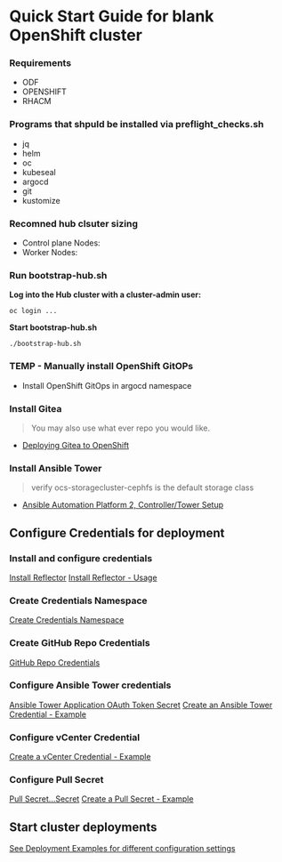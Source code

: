 # Quick Start Guide for blank OpenShift cluster

### Requirements 
* ODF 
* OPENSHIFT
* RHACM


### Programs that shpuld be installed via preflight_checks.sh
* jq
* helm
* oc 
* kubeseal
* argocd
* git 
* kustomize 

### Recomned hub clsuter sizing 
* Control plane Nodes: 
* Worker Nodes: 

### Run bootstrap-hub.sh
**Log into the Hub cluster with a cluster-admin user:**
```
oc login ...
```
**Start bootstrap-hub.sh**
```
./bootstrap-hub.sh
```

### TEMP - Manually install OpenShift GitOPs
* Install OpenShift GitOps in argocd namespace

### Install Gitea
> You may also use what ever repo you would like.
* [Deploying Gitea to OpenShift](deploying-gitea-to-openshift.md)

### Install Ansible Tower
> verify ocs-storagecluster-cephfs is the default storage class
* [Ansible Automation Platform 2, Controller/Tower Setup](aap2-setup.md)


## Configure Credentials for deployment 
### Install and configure credentials 
[Install Reflector](https://github.com/Red-Hat-SE-RTO/openshift-ztp/blob/main/docs/credential-setup.md#install-reflector)
[Install Reflector - Usage](https://github.com/Red-Hat-SE-RTO/openshift-ztp/blob/main/USAGE.md#install-reflector)

### Create Credentials Namespace
[Create Credentials Namespace](https://github.com/Red-Hat-SE-RTO/openshift-ztp/blob/main/USAGE.md#create-credentials-namespace)

### Create GitHub Repo Credentials
[GitHub Repo Credentials](https://github.com/Red-Hat-SE-RTO/openshift-ztp/blob/main/USAGE.md#github-repo-credentials)

### Configure Ansible Tower credentials
[Ansible Tower Application OAuth Token Secret](https://github.com/Red-Hat-SE-RTO/openshift-ztp/blob/main/USAGE.md#ansible-tower-application-oauth-token-secret)
[Create an Ansible Tower Credential - Example](https://github.com/Red-Hat-SE-RTO/openshift-ztp/blob/main/docs/credential-setup.md#create-an-ansible-tower-credential)

### Configure  vCenter Credential
[Create a vCenter Credential - Example](https://github.com/Red-Hat-SE-RTO/openshift-ztp/blob/main/docs/credential-setup.md#create-a-vcenter-credential)

### Configure Pull Secret
[Pull Secret...Secret](https://github.com/Red-Hat-SE-RTO/openshift-ztp/blob/main/USAGE.md#pull-secretsecret)
[]()
[Create a Pull Secret - Example](https://github.com/Red-Hat-SE-RTO/openshift-ztp/blob/main/docs/credential-setup.md#create-a-pull-secret)

## Start cluster deployments 
[See Deployment Examples for different configuration settings](https://github.com/Red-Hat-SE-RTO/openshift-ztp/blob/main/deployment-examples/README.md)